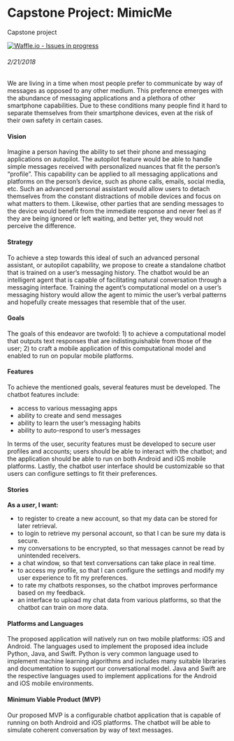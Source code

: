 # Capstone Project: MimicMe
Capstone project

[![Waffle.io - Issues in progress](https://badge.waffle.io/Jessegoodspeed/MimicMe.png?label=in%20progress&title=In%20Progress)](http://waffle.io/Jessegoodspeed/MimicMe)

###### 2/21/2018

We are living in a time when most people prefer to communicate by way of messages as opposed to any other medium. This preference emerges with the abundance of messaging applications and a plethora of other smartphone capabilities. Due to these conditions many people find it hard to separate themselves from their smartphone devices, even at the risk of their own safety in certain cases.

#### **Vision**
Imagine a person having the ability to set their phone and messaging applications on autopilot. The autopilot feature would be able to handle simple messages received with personalized nuances that fit the person’s “profile”. This capability can be applied to all messaging applications and platforms on the person’s device, such as phone calls, emails, social media, etc. Such an advanced personal assistant would allow users to detach themselves from the constant distractions of mobile devices and focus on what matters to them. Likewise, other parties that are sending messages to the device would benefit from the immediate response and never feel as if they are being ignored or left waiting, and better yet, they would not perceive the difference.

#### **Strategy**
To achieve a step towards this ideal of such an advanced personal assistant, or autopilot capability, we propose to create a standalone chatbot that is trained on a user’s messaging history. The chatbot would be an intelligent agent that is capable of facilitating natural conversation through a messaging interface. Training the agent’s computational model on a user’s messaging history would allow the agent to mimic the user’s verbal patterns and hopefully create messages that resemble that of the user.

#### **Goals**
The goals of this endeavor are twofold: 1) to achieve a computational model that outputs text responses that are indistinguishable from those of the user; 2) to craft a mobile application of this computational model and enabled to run on popular mobile platforms.

#### **Features**
To achieve the mentioned goals, several features must be developed. The chatbot features include:
- access to various messaging apps
- ability to create and send messages
- ability to learn the user’s messaging habits
- ability to auto-respond to user’s messages

In terms of the user, security features must be developed to secure user profiles and accounts; users should be able to interact with the chatbot; and the application should be able to run on both Android and iOS mobile platforms. Lastly, the chatbot user interface should be customizable so that users can configure settings to fit their preferences.

#### **Stories**
**As a *user*, I want:**
- to register to create a new account, so that my data can be stored for later retrieval. 
- to login to retrieve my personal account, so that I can be sure my data is secure.
- my conversations to be encrypted, so that messages cannot be read by unintended receivers.
- a chat window, so that text conversations can take place in real time.
- to access my profile, so that I can configure the settings and modify my user experience to fit my preferences.
- to rate my chatbots responses, so the chatbot improves performance based on my feedback.
- an interface to upload my chat data from various platforms, so that the chatbot can train on more data.


#### **Platforms and Languages**
The proposed application will natively run on two mobile platforms: iOS and Android. The languages used to implement the proposed idea include Python, Java, and Swift. Python is very common language used to implement machine learning algorithms and includes many suitable libraries and documentation to support our conversational model. Java and Swift are the respective languages used to implement applications for the Android and iOS mobile environments.

#### **Minimum Viable Product (MVP)**
Our proposed MVP is a configurable chatbot application that is capable of running on both Android and iOS platforms. The chatbot will be able to simulate coherent conversation by way of text messages.

